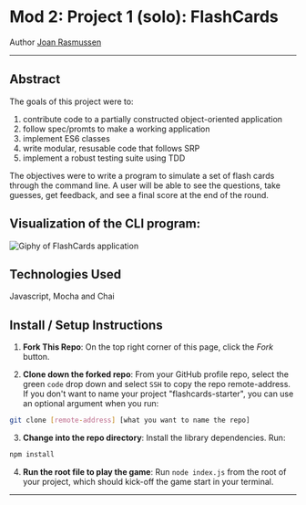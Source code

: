 # Mod 2: Project 1 (solo): FlashCards  

Author [Joan Rasmussen](https://github.com/raz-joan)  

---
## Abstract  

The goals of this project were to:
  1. contribute code to a partially constructed object-oriented application
  2. follow spec/promts to make a working application
  3. implement ES6 classes
  4. write modular, resusable code that follows SRP
  5. implement a robust testing suite using TDD

The objectives were to write a program to simulate a set of flash cards through the command line. A user will be able to see the questions, take guesses, get feedback, and see a final score at the end of the round.  


## Visualization of the CLI program:  

![Giphy of FlashCards application](https://media.giphy.com/media/6JUmqilCMrQ8U3p920/giphy.gif)  


## Technologies Used  

Javascript, Mocha and Chai  


## Install / Setup Instructions  

1. **Fork This Repo**: On the top right corner of this page, click the *Fork* button.  

2. **Clone down the forked repo**: From your GitHub profile repo, select the green `code` drop down and select `SSH` to copy the repo remote-address. If you don't want to name your project "flashcards-starter", you can use an optional argument when you run:

```bash
git clone [remote-address] [what you want to name the repo]
```
3. **Change into the repo directory**: Install the library dependencies. Run:

```bash
npm install
```
4. **Run the root file to play the game**: Run `node index.js` from the root of your project, which should kick-off the game start in your terminal.

---
